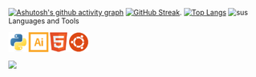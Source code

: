 [![Ashutosh's github activity graph](https://github-readme-activity-graph.cyclic.app/graph?username=abhinavdharmesh&theme=react-dark)](https://github.com/ashutosh00710/github-readme-activity-graph)
[![GitHub Streak](https://github-readme-streak-stats.herokuapp.com?user=abhinavdharmesh&theme=dark&border_radius=3)](https://git.io/streak-stats).    [![Top Langs](https://github-readme-stats.vercel.app/api/top-langs/?username=abhinavdharmesh&theme=dark)](https://github.com/anuraghazra/github-readme-stats)
<img src="https://raw.githubusercontent.com/dharmeshabhinav/assets/main/No_image.svg.png" alt="sus" width="40" height="40"/>
<h>Languages and Tools</h><p><img src="https://raw.githubusercontent.com/devicons/devicon/1119b9f84c0290e0f0b38982099a2bd027a48bf1/icons/python/python-original.svg" alt="python" width="40" height="40"/><img src="https://raw.githubusercontent.com/devicons/devicon/1119b9f84c0290e0f0b38982099a2bd027a48bf1/icons/illustrator/illustrator-line.svg" alt="illustrator" width="40" height="40"/><img src="https://raw.githubusercontent.com/devicons/devicon/1119b9f84c0290e0f0b38982099a2bd027a48bf1/icons/html5/html5-original.svg" alt="html5" width="40" height="40"/><img src="https://raw.githubusercontent.com/devicons/devicon/1119b9f84c0290e0f0b38982099a2bd027a48bf1/icons/ubuntu/ubuntu-plain.svg" alt="ubuntu" width="40" height="40"/></p>
![](https://komarev.com/ghpvc/?username=abhinavdharmesh)




